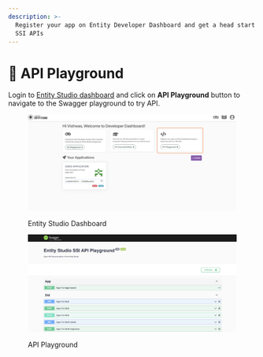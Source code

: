 ```yaml
---
description: >-
  Register your app on Entity Developer Dashboard and get a head start with our
  SSI APIs
---
```


# 🎰 API Playground

Login to [Entity Studio dashboard](https://entity.hypersign.id/) and click on **API Playground** button to navigate to the Swagger playground to try API.

<figure><img src="../.gitbook/assets/image (18) (1).png" alt=""><figcaption><p>Entity Studio Dashboard</p></figcaption></figure>

<figure><img src="../.gitbook/assets/image (2) (1) (1).png" alt=""><figcaption><p>API Playground</p></figcaption></figure>

